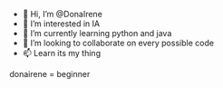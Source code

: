 - 👋 Hi, I’m @DonaIrene
- 👀 I’m interested in IA
- 🌱 I’m currently learning python and java
- 💞️ I’m looking to collaborate on every possible code
- 📫 Learn its my thing

donairene = beginner



